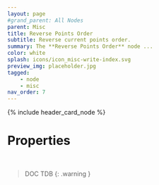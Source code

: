 ```yaml
---
layout: page
#grand_parent: All Nodes
parent: Misc
title: Reverse Points Order
subtitle: Reverse current points order.
summary: The **Reverse Points Order** node ...
color: white
splash: icons/icon_misc-write-index.svg
preview_img: placeholder.jpg
tagged: 
    - node
    - misc
nav_order: 7
---
```


{% include header_card_node %}

# Properties
<br>

> DOC TDB
{: .warning }